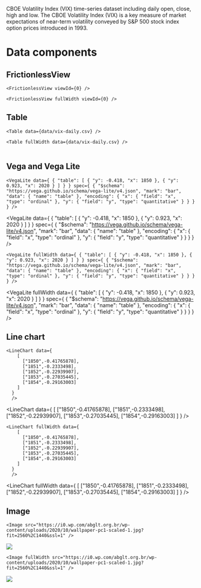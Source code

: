 CBOE Volatility Index (VIX) time-series dataset including daily open, close,
high and low. The CBOE Volatility Index (VIX) is a key measure of market
expectations of near-term volatility conveyed by S&P 500 stock index option
prices introduced in 1993.

# Data components

## FrictionlessView

```
<FrictionlessView viewId={0} />
```

<FrictionlessView viewId={0} />


```
<FrictionlessView fullWidth viewId={0} />
```

<FrictionlessView fullWidth viewId={0} />


## Table

```
<Table data={data/vix-daily.csv} />
```

<Table data={data/vix-daily.csv} />


```
<Table fullWidth data={data/vix-daily.csv} />
```

<Table fullWidth data={data/vix-daily.csv} />


## Vega and Vega Lite

```
<VegaLite data={ { "table": [ { "y": -0.418, "x": 1850 }, { "y": 0.923, "x": 2020 } ] } } spec={ { "$schema": "https://vega.github.io/schema/vega-lite/v4.json", "mark": "bar", "data": { "name": "table" }, "encoding": { "x": { "field": "x", "type": "ordinal" }, "y": { "field": "y", "type": "quantitative" } } } } />
```

<VegaLite data={ { "table": [ { "y": -0.418, "x": 1850 }, { "y": 0.923, "x": 2020 } ] } } spec={ { "$schema": "https://vega.github.io/schema/vega-lite/v4.json", "mark": "bar", "data": { "name": "table" }, "encoding": { "x": { "field": "x", "type": "ordinal" }, "y": { "field": "y", "type": "quantitative" } } } } />


```
<VegaLite fullWidth data={ { "table": [ { "y": -0.418, "x": 1850 }, { "y": 0.923, "x": 2020 } ] } } spec={ { "$schema": "https://vega.github.io/schema/vega-lite/v4.json", "mark": "bar", "data": { "name": "table" }, "encoding": { "x": { "field": "x", "type": "ordinal" }, "y": { "field": "y", "type": "quantitative" } } } } />
```

<VegaLite fullWidth data={ { "table": [ { "y": -0.418, "x": 1850 }, { "y": 0.923, "x": 2020 } ] } } spec={ { "$schema": "https://vega.github.io/schema/vega-lite/v4.json", "mark": "bar", "data": { "name": "table" }, "encoding": { "x": { "field": "x", "type": "ordinal" }, "y": { "field": "y", "type": "quantitative" } } } } />

## Line chart

```
<LineChart data={
    [
      ["1850",-0.41765878],
      ["1851",-0.2333498],
      ["1852",-0.22939907],
      ["1853",-0.27035445],
      ["1854",-0.29163003]
    ]
  }
  />
```

<LineChart data={
    [
      ["1850",-0.41765878],
      ["1851",-0.2333498],
      ["1852",-0.22939907],
      ["1853",-0.27035445],
      ["1854",-0.29163003]
    ]
  }
/>


```
<LineChart fullWidth data={
    [
      ["1850",-0.41765878],
      ["1851",-0.2333498],
      ["1852",-0.22939907],
      ["1853",-0.27035445],
      ["1854",-0.29163003]
    ]
  }
  />
```

<LineChart fullWidth data={
    [
      ["1850",-0.41765878],
      ["1851",-0.2333498],
      ["1852",-0.22939907],
      ["1853",-0.27035445],
      ["1854",-0.29163003]
    ]
  }
/>


## Image

```
<Image src="https://i0.wp.com/abglt.org.br/wp-content/uploads/2020/10/wallpaper-pc1-scaled-1.jpg?fit=2560%2C1440&ssl=1" />
```

<Image src="https://i0.wp.com/abglt.org.br/wp-content/uploads/2020/10/wallpaper-pc1-scaled-1.jpg?fit=2560%2C1440&ssl=1" />


```
<Image fullWidth src="https://i0.wp.com/abglt.org.br/wp-content/uploads/2020/10/wallpaper-pc1-scaled-1.jpg?fit=2560%2C1440&ssl=1" />
```

<Image fullWidth src="https://i0.wp.com/abglt.org.br/wp-content/uploads/2020/10/wallpaper-pc1-scaled-1.jpg?fit=2560%2C1440&ssl=1" />

